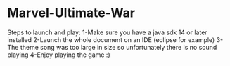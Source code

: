 # Marvel-Ultimate-War
Steps to launch and play:
1-Make sure you have a java sdk 14 or later installed
2-Launch the whole document on an IDE (eclipse for example)
3-The theme song was too large in size so unfortunately there is no sound playing
4-Enjoy playing the game :)

